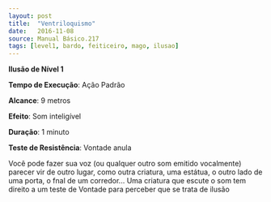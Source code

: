 ```yaml
---
layout: post
title:  "Ventriloquismo"
date:   2016-11-08
source: Manual Básico.217
tags: [level1, bardo, feiticeiro, mago, ilusao]
---
```


**Ilusão de Nível 1**

**Tempo de Execução**: Ação Padrão

**Alcance**: 9 metros

**Efeito**: Som inteligível

**Duração**: 1 minuto

**Teste de Resistência**: Vontade anula

Você pode fazer sua voz (ou qualquer outro som emitido vocalmente) parecer vir de outro lugar, como outra criatura, uma estátua, o outro lado de uma porta, o fnal de um corredor...
Uma criatura que escute o som tem direito a um teste de Vontade para perceber que se trata de ilusão
